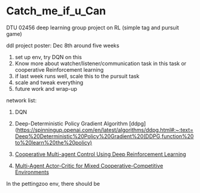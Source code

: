 # Catch_me_if_u_Can
DTU 02456 deep learning group project on RL (simple tag and pursuit game)

ddl project poster: Dec 8th around five weeks

1. set up env, try DQN on this
2. Know more about watcher/listener/communication task in this task or cooperative Reinforcement learning
3. if last week runs well, scale this to the pursuit task
4. scale and tweak everything
5. future work and wrap-up

network list:
1. DQN
2. Deep-Deterministic Policy Gradient Algorithm [ddpg](https://spinningup.openai.com/en/latest/algorithms/ddpg.html#:~:text=Deep%20Deterministic%20Policy%20Gradient%20(DDPG,function%20to%20learn%20the%20policy)

3. [Cooperative Multi-agent Control Using Deep Reinforcement Learning](https://link.springer.com/chapter/10.1007/978-3-319-71682-4_5)
4. [Multi-Agent Actor-Critic for Mixed Cooperative-Competitive Environments](https://arxiv.org/abs/1706.02275)


In the pettingzoo env, there should be 